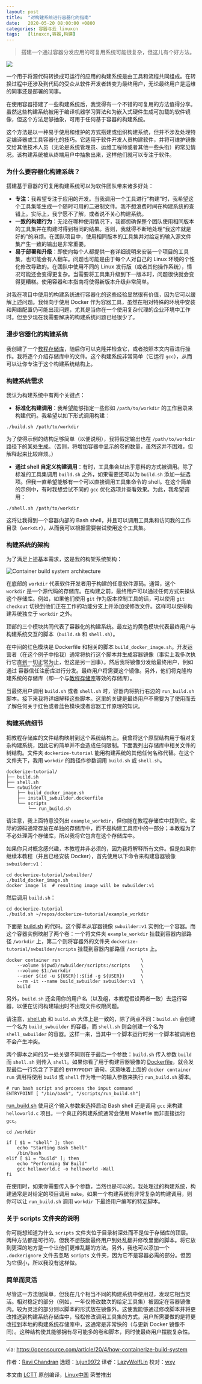 ```yaml
---
layout: post
title:	"对构建系统进行容器化的指南"
date:	2020-05-20 08:00:00 +0800 
categories:	容器与云 linuxcn 
tags:	[linuxcn,容器,构建]
---
```




> 
> 搭建一个通过容器分发应用的可复用系统可能很复杂，但这儿有个好方法。
> 
> 
> 


![](/Asserts/Images//attachment/album/202005/19/085248ausakkjfu05akqr2.jpg)


一个用于将源代码转换成可运行的应用的构建系统是由工具和流程共同组成。在转换过程中还涉及到代码的受众从软件开发者转变为最终用户，无论最终用户是运维的同事还是部署的同事。


在使用容器搭建了一些构建系统后，我觉得有一个不错的可复用的方法值得分享。虽然这些构建系统被用于编译机器学习算法和为嵌入式硬件生成可加载的软件镜像，但这个方法足够抽象，可用于任何基于容器的构建系统。


这个方法是以一种易于使用和维护的方式搭建或组织构建系统，但并不涉及处理特定编译器或工具容器化的技巧。它适用于软件开发人员构建软件，并将可维护镜像交给其他技术人员（无论是系统管理员、运维工程师或者其他一些头衔）的常见情况。该构建系统被从终端用户中抽象出来，这样他们就可以专注于软件。


### 为什么要容器化构建系统？


搭建基于容器的可复用构建系统可以为软件团队带来诸多好处：


* **专注**：我希望专注于应用的开发。当我调用一个工具进行“构建”时，我希望这个工具集能生成一个随时可用的二进制文件。我不想浪费时间在构建系统的查错上。实际上，我宁愿不了解，或者说不关心构建系统。
* **一致的构建行为**：无论在哪种使用情况下，我都想确保整个团队使用相同版本的工具集并在构建时得到相同的结果。否则，我就得不断地处理“我这咋就是好的”的麻烦。在团队项目中，使用相同版本的工具集并对给定的输入源文件集产生一致的输出是非常重要。
* **易于部署和升级**：即使向每个人都提供一套详细说明来安装一个项目的工具集，也可能会有人翻车。问题也可能是由于每个人对自己的 Linux 环境的个性化修改导致的。在团队中使用不同的 Linux 发行版（或者其他操作系统），情况可能还会变得更复杂。当需要将工具集升级到下一版本时，问题很快就会变得更糟糕。使用容器和本指南将使得新版本升级非常简单。


对我在项目中使用的构建系统进行容器化的这些经验显然很有价值，因为它可以缓解上述问题。我倾向于使用 Docker 作为容器工具，虽然在相对特殊的环境中安装和网络配置仍可能出现问题，尤其是当你在一个使用复杂代理的企业环境中工作时。但至少现在我需要解决的构建系统问题已经很少了。


### 漫步容器化的构建系统


我创建了一个[教程存储库](https://github.com/ravi-chandran/dockerize-tutorial)，随后你可以克隆并检查它，或者按照本文内容进行操作。我将逐个介绍存储库中的文件。这个构建系统非常简单（它运行 `gcc`），从而可以让你专注于这个构建系统结构上。


### 构建系统需求


我认为构建系统中有两个关键点：


* **标准化构建调用**：我希望能够指定一些形如 `/path/to/workdir` 的工作目录来构建代码。我希望以如下形式调用构建：



```
./build.sh /path/to/workdir
```

为了使得示例的结构足够简单（以便说明），我将假定输出也在 `/path/to/workdir` 路径下的某处生成。（否则，将增加容器中显示的卷的数量，虽然这并不困难，但解释起来比较麻烦。）
* **通过 shell 自定义构建调用**：有时，工具集会以出乎意料的方式被调用。除了标准的工具集调用 `build.sh` 之外，如果需要还可以为 `build.sh` 添加一些选项。但我一直希望能够有一个可以直接调用工具集命令的 shell。在这个简单的示例中，有时我想尝试不同的 `gcc` 优化选项并查看效果。为此，我希望调用：



```
./shell.sh /path/to/workdir
```

这将让我得到一个容器内部的 Bash shell，并且可以调用工具集和访问我的工作目录（`workdir`），从而我可以根据需要尝试使用这个工具集。


### 构建系统的架构


为了满足上述基本需求，这是我的构架系统架构：


![Container build system architecture](/Asserts/Images//attachment/album/202005/19/085620czamgvs3hpzzyzy3.jpg "Container build system architecture")


在底部的 `workdir` 代表软件开发者用于构建的任意软件源码。通常，这个 `workdir` 是一个源代码的存储库。在构建之前，最终用户可以通过任何方式来操纵这个存储库。例如，如果他们使用 `git` 作为版本控制工具的话，可以使用 `git checkout` 切换到他们正在工作的功能分支上并添加或修改文件。这样可以使得构建系统独立于 `workdir` 之外。


顶部的三个模块共同代表了容器化的构建系统。最左边的黄色模块代表最终用户与构建系统交互的脚本（`build.sh` 和 `shell.sh`）。


在中间的红色模块是 Dockerfile 和相关的脚本 `build_docker_image.sh`。开发运营者（在这个例子中指我）通常将执行这个脚本并生成容器镜像（事实上我多次执行它直到一切正常为止，但这是另一回事）。然后我将镜像分发给最终用户，例如通过<ruby> 容器信任注册库 <rt>  container trusted registry </rt></ruby>进行分发。最终用户将需要这个镜像。另外，他们将克隆构建系统的存储库（即一个与[教程存储库](https://github.com/ravi-chandran/dockerize-tutorial)等效的存储库）。


当最终用户调用 `build.sh` 或者 `shell.sh` 时，容器内将执行右边的 `run_build.sh` 脚本。接下来我将详细解释这些脚本。这里的关键是最终用户不需要为了使用而去了解任何关于红色或者蓝色模块或者容器工作原理的知识。


### 构建系统细节


把教程存储库的文件结构映射到这个系统结构上。我曾将这个原型结构用于相对复杂构建系统，因此它的简单并不会造成任何限制。下面我列出存储库中相关文件的树结构。文件夹 `dockerize-tutorial` 能用构建系统的其他任何名称代替。在这个文件夹下，我用 `workdir` 的路径作参数调用 `build.sh` 或 `shell.sh`。



```
dockerize-tutorial/
├── build.sh
├── shell.sh
└── swbuilder
    ├── build_docker_image.sh
    ├── install_swbuilder.dockerfile
    └── scripts
        └── run_build.sh
```

请注意，我上面特意没列出 `example_workdir`，但你能在教程存储库中找到它。实际的源码通常存放在单独的存储库中，而不是构建工具库中的一部分；本教程为了不必处理两个存储库，所以我将它包含在这个存储库中。


如果你只对概念感兴趣，本教程并非必须的，因为我将解释所有文件。但是如果你继续本教程（并且已经安装 Docker），首先使用以下命令来构建容器镜像 `swbuilder:v1`：



```
cd dockerize-tutorial/swbuilder/
./build_docker_image.sh
docker image ls  # resulting image will be swbuilder:v1
```

然后调用 `build.sh`：



```
cd dockerize-tutorial
./build.sh ~/repos/dockerize-tutorial/example_workdir
```

下面是 [build.sh](https://github.com/ravi-chandran/dockerize-tutorial/blob/master/build.sh) 的代码。这个脚本从容器镜像 `swbuilder:v1` 实例化一个容器。而这个容器实例映射了两个卷：一个将文件夹 `example_workdir` 挂载到容器内部路径 `/workdir` 上，第二个则将容器外的文件夹 `dockerize-tutorial/swbuilder/scripts` 挂载到容器内部路径 `/scripts` 上。



```
docker container run                              \
    --volume $(pwd)/swbuilder/scripts:/scripts    \
    --volume $1:/workdir                          \
    --user $(id -u ${USER}):$(id -g ${USER})      \
    --rm -it --name build_swbuilder swbuilder:v1  \
    build
```

另外，`build.sh` 还会用你的用户名（以及组，本教程假设两者一致）去运行容器，以便在访问构建输出时不出现文件权限问题。


请注意，[shell.sh](https://github.com/ravi-chandran/dockerize-tutorial/blob/master/shell.sh) 和 `build.sh` 大体上是一致的，除了两点不同：`build.sh` 会创建一个名为 `build_swbuilder` 的容器，而 `shell.sh` 则会创建一个名为 `shell_swbuilder` 的容器。这样一来，当其中一个脚本运行时另一个脚本被调用也不会产生冲突。


两个脚本之间的另一处关键不同则在于最后一个参数：`build.sh` 传入参数 `build` 而 `shell.sh` 则传入 `shell`。如果你看了用于构建容器镜像的 [Dockerfile](https://github.com/ravi-chandran/dockerize-tutorial/blob/master/swbuilder/install_swbuilder.dockerfile)，就会发现最后一行包含了下面的 `ENTRYPOINT` 语句。这意味着上面的 `docker container run` 调用将使用 `build` 或 `shell` 作为唯一的输入参数来执行 `run_build.sh` 脚本。



```
# run bash script and process the input command
ENTRYPOINT [ "/bin/bash", "/scripts/run_build.sh"]
```

[run\_build.sh](https://github.com/ravi-chandran/dockerize-tutorial/blob/master/swbuilder/scripts/run_build.sh) 使用这个输入参数来选择启动 Bash shell 还是调用 `gcc` 来构建 `helloworld.c` 项目。一个真正的构建系统通常会使用 Makefile 而非直接运行 `gcc`。



```
cd /workdir

if [ $1 = "shell" ]; then    
    echo "Starting Bash Shell"
    /bin/bash
elif [ $1 = "build" ]; then
    echo "Performing SW Build"
    gcc helloworld.c -o helloworld -Wall
fi
```

在使用时，如果你需要传入多个参数，当然也是可以的。我处理过的构建系统，构建通常是对给定的项目调用 `make`。如果一个构建系统有非常复杂的构建调用，则你可以让 `run_build.sh` 调用 `workdir` 下最终用户编写的特定脚本。


### 关于 scripts 文件夹的说明


你可能想知道为什么 `scripts` 文件夹位于目录树深处而不是位于存储库的顶层。两种方法都是可行的，但我不想鼓励最终用户到处乱翻并修改里面的脚本。将它放到更深的地方是一个让他们更难乱翻的方法。另外，我也可以添加一个 `.dockerignore` 文件去忽略 `scripts` 文件夹，因为它不是容器必需的部分。但因为它很小，所以我没有这样做。


### 简单而灵活


尽管这一方法很简单，但我在几个相当不同的构建系统中使用过，发现它相当灵活。相对稳定的部分（例如，一年仅修改数次的给定工具集）被固定在容器镜像内。较为灵活的部分则以脚本的形式放在镜像外。这使我能够通过修改脚本并将更改推送到构建系统存储库中，轻松修改调用工具集的方式。用户所需要做的是将更改拉到本地的构建系统存储库中，这通常是非常快的（与更新 Docker 镜像不同）。这种结构使其能够拥有尽可能多的卷和脚本，同时使最终用户摆脱复杂性。




---


via: <https://opensource.com/article/20/4/how-containerize-build-system>


作者：[Ravi Chandran](https://opensource.com/users/ravichandran) 选题：[lujun9972](https://github.com/lujun9972) 译者：[LazyWolfLin](https://github.com/LazyWolfLin) 校对：[wxy](https://github.com/wxy)


本文由 [LCTT](https://github.com/LCTT/TranslateProject) 原创编译，[Linux中国](https://linux.cn/) 荣誉推出
